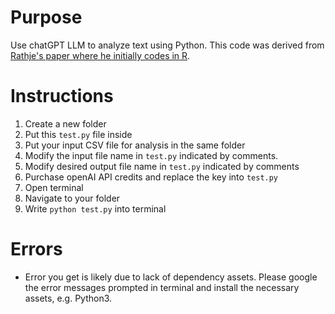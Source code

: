 # Purpose
Use chatGPT LLM to analyze text using Python. This code was derived from [Rathje's paper where he initially codes in R](https://www.youtube.com/watch?v=Mm3uoK4Fogc). 

# Instructions
1) Create a new folder
2) Put this ``test.py`` file inside
3) Put your input CSV file for analysis in the same folder
4) Modify the input file name in ``test.py`` indicated by comments.
5) Modify desired output file name in ``test.py`` indicated by comments
6) Purchase openAI API credits and replace the key into ``test.py``
7) Open terminal
8) Navigate to your folder
9) Write ``python test.py`` into terminal

# Errors
- Error you get is likely due to lack of dependency assets. Please google the error messages prompted in terminal and install the necessary assets, e.g. Python3.
